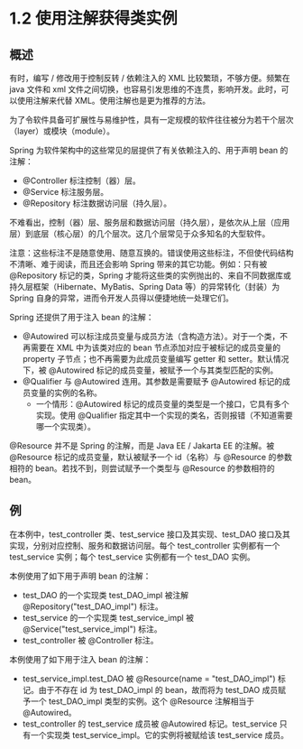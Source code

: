 # 1.2 使用注解获得类实例

## 概述

有时，编写 / 修改用于控制反转 / 依赖注入的 XML 比较繁琐，不够方便。频繁在 java 文件和 xml 文件之间切换，也容易引发思维的不连贯，影响开发。此时，可以使用注解来代替 XML。使用注解也是更为推荐的方法。

为了令软件具备可扩展性与易维护性，具有一定规模的软件往往被分为若干个层次（layer）或模块（module）。

Spring 为软件架构中的这些常见的层提供了有关依赖注入的、用于声明 bean 的注解：
- @Controller 标注控制（器）层。
- @Service 标注服务层。
- @Repository 标注数据访问层（持久层）。

不难看出，控制（器）层、服务层和数据访问层（持久层），是依次从上层（应用层）到底层（核心层）的几个层次。这几个层常见于众多知名的大型软件。

注意：这些标注不是随意使用、随意互换的。错误使用这些标注，不但使代码结构不清晰、难于阅读，而且还会影响 Spring 带来的其它功能。例如：只有被 @Repository 标记的类，Spring 才能将这些类的实例抛出的、来自不同数据库或持久层框架（Hibernate、MyBatis、Spring Data 等）的异常转化（封装）为 Spring 自身的异常，进而令开发人员得以便捷地统一处理它们。

Spring 还提供了用于注入 bean 的注解：
- @Autowired 可以标注成员变量与成员方法（含构造方法）。对于一个类，不再需要在 XML 中为该类对应的 bean 节点添加对应于被标记的成员变量的 property 子节点；也不再需要为此成员变量编写 getter 和 setter。默认情况下，被 @Autowired 标记的成员变量，被赋予一个与其类型匹配的实例。
- @Qualifier 与 @Autowired 连用。其参数是需要赋予 @Autowired 标记的成员变量的实例的名称。
  - 一个情形：@Autowired 标记的成员变量的类型是一个接口，它具有多个实现。使用 @Qualifier 指定其中一个实现的类名，否则报错（不知道需要哪一个实现类）。

@Resource 并不是 Spring 的注解，而是 Java EE / Jakarta EE 的注解。被 @Resource 标记的成员变量，默认被赋予一个 id（名称）与 @Resource 的参数相符的 bean。若找不到，则尝试赋予一个类型与 @Resource 的参数相符的 bean。

## 例

在本例中，test_controller 类、test_service 接口及其实现、test_DAO 接口及其实现，分别对应控制、服务和数据访问层。每个 test_controller 实例都有一个 test_service 实例；每个 test_service 实例都有一个 test_DAO 实例。

本例使用了如下用于声明 bean 的注解：
- test_DAO 的一个实现类 test_DAO_impl 被注解 @Repository("test_DAO_impl") 标注。
- test_service 的一个实现类 test_service_impl 被 @Service("test_service_impl") 标注。
- test_controller 被 @Controller 标注。

本例使用了如下用于注入 bean 的注解：
- test_service_impl.test_DAO 被 @Resource(name = "test_DAO_impl") 标记。由于不存在 id 为 test_DAO_impl 的 bean，故而将为 test_DAO 成员赋予一个 test_DAO_impl 类型的实例。这个 @Resource 注解相当于 @Autowired。
- test_controller 的 test_service 成员被 @Autowired 标记。test_service 只有一个实现类 test_service_impl。它的实例将被赋给该 test_service 成员。
